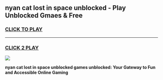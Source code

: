 
## nyan cat lost in space unblocked - Play Unblocked Gmaes & Free
<h3>
<a href="https://news.freeplayer.one?title=nyan_cat_lost_in_space_unblocked&ref=16F">CLICK TO PLAY</a></h3>
<hr>

<h3>
<a href="https://news.freeplayer.one?title=nyan_cat_lost_in_space_unblocked&ref=16F">CLICK 2 PLAY</a>
  
</h3>

<a href="https://news.freeplayer.one?title=nyan_cat_lost_in_space_unblocked&ref=16F/"><img src="https://clearcache.store/games.png"></a>


**nyan cat lost in space unblocked games unblocked: Your Gateway to Fun and Accessible Online Gaming**
